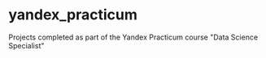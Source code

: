 # yandex_practicum
Projects completed as part of the Yandex Practicum course "Data Science Specialist"
